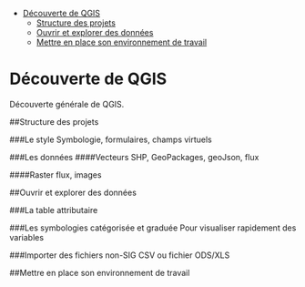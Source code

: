 - [Découverte de QGIS](#dcouverte-de-qgis)
  - [Structure des projets](#structure-des-projets)
  - [Ouvrir et explorer des données](#ouvrir-et-explorer-des-donnes)
  - [Mettre en place son environnement de travail](#mettre-en-place-son-environnement-de-travail)


# Découverte de QGIS
Découverte générale de QGIS.


##Structure des projets

###Le style
Symbologie, formulaires, champs virtuels

###Les données
####Vecteurs
SHP, GeoPackages, geoJson, flux

####Raster
flux, images

##Ouvrir et explorer des données

###La table attributaire

###Les symbologies catégorisée et graduée
Pour visualiser rapidement des variables

###Importer des fichiers non-SIG
CSV ou fichier ODS/XLS

##Mettre en place son environnement de travail

